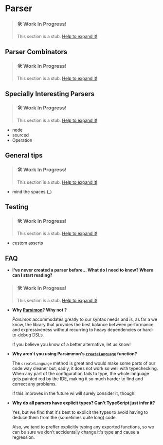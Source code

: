 # Parser

> ### 🛠️ Work In Progress!
> This section is a stub. [Help to expand it!](/wollok-ts/pages/How-To-Contribute)


## Parser Combinators
> ### 🛠️ Work In Progress!
> This section is a stub. [Help to expand it!](/wollok-ts/pages/How-To-Contribute)

## Specially Interesting Parsers
> ### 🛠️ Work In Progress!
> This section is a stub. [Help to expand it!](/wollok-ts/pages/How-To-Contribute)

- node
- sourced
- Operation

## General tips
> ### 🛠️ Work In Progress!
> This section is a stub. [Help to expand it!](/wollok-ts/pages/How-To-Contribute)

- mind the spaces (_)

## Testing
> ### 🛠️ Work In Progress!
> This section is a stub. [Help to expand it!](/wollok-ts/pages/How-To-Contribute)

- custom asserts


## FAQ

* **I've never created a parser before... What do I need to know? Where can I start reading?**
> ### 🛠️ Work In Progress!
> This section is a stub. [Help to expand it!](/wollok-ts/pages/How-To-Contribute)


* **Why [Parsimon](https://github.com/jneen/parsimmon)? Why not <your favorite parser library>?**

  *Parsimon* accommodates greatly to our syntax needs and is, as far a we know, the library that provides the best balance between performance and expressiveness without recurring to heavy dependencies or hard-to-debug DSLs.

  If you believe you know of a better alternative, let us know!

* **Why aren't you using Parsimmon's [`createLanguage`](https://github.com/jneen/parsimmon/blob/master/API.md#parsimmoncreatelanguageparsers) function?**

  The `createLanguage` method is great and would make some parts of our code way cleaner but, sadly, it does not work so well with typechecking. When any part of the configuration fails to type, the whole language gets painted red by the IDE, making it so much harder to find and correct any problems.

  If this improves in the future wi will surely consider it, though!

* **Why do all parsers have explicit types? Can't TypeScript just infer it?**

  Yes, but we find that it's best to explicit the types to avoid having to deduce them from the (sometimes quite long) code.

  Also, we tend to preffer explicitly typing any exported functions, so we can be sure we don't accidentally change it's type and cause a regression.